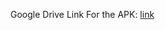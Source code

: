 Google Drive Link For the APK: [link](https://drive.google.com/drive/folders/1klvfklrAIev88xlvNbr_lXfHaUG4nbm2?usp=sharing) 

